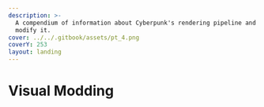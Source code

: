 ```yaml
---
description: >-
  A compendium of information about Cyberpunk's rendering pipeline and how to
  modify it.
cover: ../../.gitbook/assets/pt_4.png
coverY: 253
layout: landing
---
```


# Visual Modding

<!-- {% hint style="danger" %}
Very WIP. Some data may be out-of-date, as currently it is just one person maintaining this sector.
{% endhint %} -->
